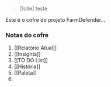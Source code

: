 > [!cite] teste

Este é o cofre do projeto FarmDefender...

### Notas do cofre
1. [[Relatório Atual]]
2. [[Insights]]
3. [[TO DO List]]
4. [[História]]
5. [[Paleta]]
6. 